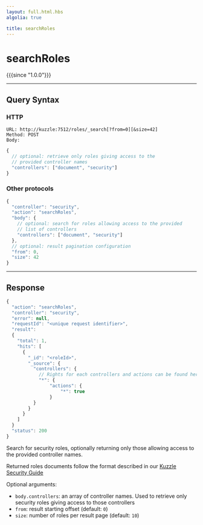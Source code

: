 ```yaml
---
layout: full.html.hbs
algolia: true

title: searchRoles
---
```



# searchRoles

{{{since "1.0.0"}}}


---

## Query Syntax

### HTTP

```http
URL: http://kuzzle:7512/roles/_search[?from=0][&size=42]
Method: POST  
Body:
```


```js
{
  // optional: retrieve only roles giving access to the
  // provided controller names
  "controllers": ["document", "security"]
}
```

### Other protocols

```js
{
  "controller": "security",
  "action": "searchRoles",
  "body": {
    // optional: search for roles allowing access to the provided
    // list of controllers
    "controllers": ["document", "security"]
  },
  // optional: result pagination configuration
  "from": 0,
  "size": 42
}
```

---

## Response

```javascript
{
  "action": "searchRoles",
  "controller": "security",
  "error": null,
  "requestId": "<unique request identifier>",
  "result": 
  {
    "total": 1,
    "hits": [
      {
        "_id": "<roleId>",
        "_source": {
          "controllers": {
            // Rights for each controllers and actions can be found here
            "*": {
                "actions": {
                    "*": true
                }
          }
        }
      }
    ]
  }
  "status": 200
}
```

Search for security roles, optionally returning only those allowing access to the provided controller names.

Returned roles documents follow the format described in our [Kuzzle Security Guide](https://docs.kuzzle.io/guide/essentials/security/#defining-roles)

Optional arguments:
* `body.controllers`: an array of controller names. Used to retrieve only security roles giving access to those controllers
* `from`: result starting offset (default: `0`)
* `size`: number of roles per result page (default: `10`)
